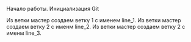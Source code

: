 Начало работы. Инициализация Git

Из  ветки мастер создаем ветку 1 с именем line_1.
Из ветки мастер создаем ветку 2 с именм line_2.
Из ветки мастер создаем ветку 2 с именм line_3.